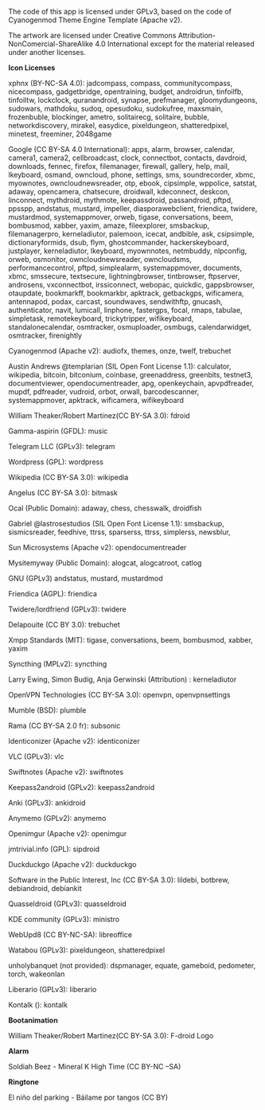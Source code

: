 The code of this app is licensed under GPLv3, based on the code of Cyanogenmod Theme Engine Template (Apache v2).

The artwork are licensed under Creative Commons Attribution-NonComercial-ShareAlike 4.0 International except for the material released under another licenses.

**Icon Licenses**

xphnx (BY-NC-SA 4.0): jadcompass, compass, communitycompass, nicecompass, gadgetbridge, opentraining, budget, androidrun, tinfoilfb, tinfoiltw, lockclock, quranandroid, synapse, prefmanager, gloomydungeons, sudowars, mathdoku, sudoq, opesudoku, sudokufree, maxsmain, frozenbuble, blockinger, ametro, solitairecg, solitaire, bubble, networkdiscovery, mirakel, easydice, pixeldungeon, shatteredpixel, minetest, freeminer, 2048game

Google (CC BY-SA 4.0 International): apps, alarm, browser, calendar, camera1, camera2, cellbroadcast, clock, connectbot, contacts, davdroid, downloads, fennec, firefox, filemanager, firewall, gallery, help, mail, lkeyboard, osmand, owncloud, phone, settings, sms, soundrecorder, xbmc, myownotes, owncloudnewsreader, otp, ebook, cipsimple, wppolice, satstat, adaway, opencamera, chatsecure, droidwall, kdeconnect, deskcon, linconnect, mythdroid, mythmote, keepassdroid, passandroid, pftpd, ppsspp, andstatus, mustard, impeller, diasporawebclient, friendica, twidere, mustardmod, systemappmover, orweb, tigase, conversations, beem, bombusmod, xabber, yaxim, amaze, fileexplorer, smsbackup, filemanagerpro, kerneladiutor, palemoon, icecat, andbible, ask, csipsimple, dictionaryformids, dsub, flym, ghostcommander, 
hackerskeyboard, justplayer, kerneladiutor, lkeyboard, myownnotes, netmbuddy, nlpconfig, orweb, osmonitor, owncloudnewsreader, owncloudsms, performancecontrol, pftpd, simplealarm, systemappmover, documents, xbmc, smssecure, textsecure, lightningbrowser, tintbrowser, ftpserver, androsens, vxconnectbot, irssiconnect, webopac, quickdic, gappsbrowser, otaupdate, bookmarkff, bookmarkbr, apktrack, getbackgps, wificamera, antennapod, podax, carcast, soundwaves, sendwithftp, gnucash, authenticator, navit, lumicall, linphone, fastergps, focal, rmaps, tabulae, simpletask, remotekeyboard, trickytripper, wifikeyboard, standalonecalendar, osmtracker, osmuploader, osmbugs, calendarwidget, osmtracker, firenightly

Cyanogenmod (Apache v2): audiofx, themes, onze, twelf, trebuchet

Austin Andrews @templarian (SIL Open Font License 1.1): calculator, wikipedia, bitcoin, bitconium, coinbase, greenaddress, greenbits, testnet3, documentviewer, opendocumentreader, apg, openkeychain, apvpdfreader, mupdf, pdfreader, vudroid, orbot, orwall, barcodescanner, systemappmover, apktrack, wificamera, wifikeyboard

William Theaker/Robert Martinez(CC BY-SA 3.0): fdroid

Gamma-aspirin (GFDL): music

Telegram LLC (GPLv3): telegram

Wordpress (GPL): wordpress

Wikipedia (CC BY-SA 3.0): wikipedia

Angelus (CC BY-SA 3.0): bitmask

Ocal (Public Domain): adaway, chess, chesswalk, droidfish

Gabriel @lastrosestudios (SIL Open Font License 1.1): smsbackup, sismicsreader, feedhive, ttrss, sparserss, ttrss, simplerss, newsblur,

Sun Microsystems (Apache v2): opendocumentreader

Mysitemyway (Public Domain): alogcat, alogcatroot, catlog

GNU (GPLv3) andstatus, mustard, mustardmod

Friendica (AGPL): friendica

Twidere/lordfriend (GPLv3): twidere

Delapouite (CC BY 3.0): trebuchet

Xmpp Standards (MIT): tigase, conversations, beem, bombusmod, xabber, yaxim

Syncthing (MPLv2): syncthing

Larry Ewing, Simon Budig, Anja Gerwinski (Attribution) : kerneladiutor

OpenVPN Technologies (CC BY-SA 3.0): openvpn, openvpnsettings

Mumble (BSD): plumble

Rama (CC BY-SA 2.0 fr): subsonic

Identiconizer (Apache v2): identiconizer

VLC (GPLv3): vlc

Swiftnotes (Apache v2): swiftnotes

Keepass2android (GPLv2): keepass2android

Anki (GPLv3): ankidroid

Anymemo (GPLv2): anymemo

Openimgur (Apache v2): openimgur

jmtrivial.info (GPL): sipdroid

Duckduckgo (Apache v2): duckduckgo

Software in the Public Interest, Inc (CC BY-SA 3.0): lildebi, botbrew, debiandroid, debiankit

Quasseldroid (GPLv3): quasseldroid

KDE community (GPLv3): ministro

WebUpd8 (CC BY-NC-SA): libreoffice

Watabou (GPLv3): pixeldungeon, shatteredpixel

unholybanquet (not provided): dspmanager, equate, gameboid, pedometer, torch, wakeonlan

Liberario (GPLv3): liberario

Kontalk (): kontalk

**Bootanimation**

William Theaker/Robert Martinez(CC BY-SA 3.0): F-droid Logo


**Alarm**

Soldiah Beez - Mineral K High Time (CC BY-NC –SA)

**Ringtone**

El niño del parking - Báilame por tangos (CC BY)

